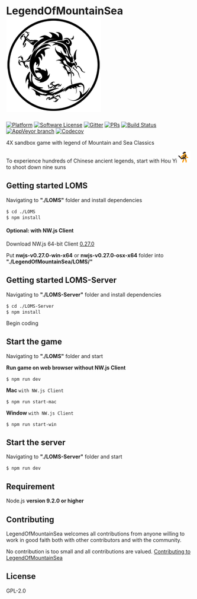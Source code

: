 # LegendOfMountainSea ![icon](https://raw.githubusercontent.com/SkyHarp/LegendOfMountainSea/master/LOMS.png)

[![Platform](https://img.shields.io/badge/platform-osx%20%7C%20win-orange.svg?style=flat-square)](https://github.com/SkyHarp/LegendOfMountainSea/releases)
[![Software License](https://img.shields.io/badge/license-GPL%202-blue.svg?style=flat-square)](https://github.com/SkyHarp/LegendOfMountainSea/blob/master/LICENSE)
[![Gitter](https://img.shields.io/gitter/room/SkyHarp/LegendOfMountainSea.svg?style=flat-square)](https://gitter.im/SkyHarp/LegendOfMountainSea)
[![PRs](https://img.shields.io/badge/PRs-welcome-yellow.svg?style=flat-square)](https://github.com/SkyHarp/LegendOfMountainSea/blob/master/.github/CONTRIBUTING.md)
[![Build Status](https://img.shields.io/travis/SkyHarp/LegendOfMountainSea/master.svg?style=flat-square)](https://travis-ci.org/SkyHarp/LegendOfMountainSea)
[![AppVeyor branch](https://img.shields.io/appveyor/ci/TyrealGray/legendofmountainsea/master.svg?style=flat-square&logo=appveyor)](https://ci.appveyor.com/project/TyrealGray/legendofmountainsea)
[![Codecov](https://img.shields.io/codecov/c/github/SkyHarp/LegendOfMountainSea/master.svg?style=flat-square)](https://codecov.io/gh/SkyHarp/LegendOfMountainSea)

4X sandbox game with legend of Mountain and Sea Classics

To experience hundreds of Chinese ancient legends, start with Hou Yi ![houyi](https://raw.githubusercontent.com/SkyHarp/LegendOfMountainSea/master/LOMS/houyi_battle.gif) to shoot down nine suns

## Getting started LOMS

Navigating to **"./LOMS"** folder and install dependencies
```
$ cd ./LOMS
$ npm install
```
#### Optional: with NW.js Client
Download NW.js 64-bit Client [0.27.0](https://dl.nwjs.io/v0.27.0/)

Put **nwjs-v0.27.0-win-x64** or **nwjs-v0.27.0-osx-x64** folder into **"./LegendOfMountainSea/LOMS/"**

## Getting started LOMS-Server

Navigating to **"./LOMS-Server"** folder and install dependencies
```
$ cd ./LOMS-Server
$ npm install
```
Begin coding

## Start the game
Navigating to **"./LOMS"** folder and start

**Run game on web browser without NW.js Client**
```
$ npm run dev
```
**Mac** `with NW.js Client`
```
$ npm run start-mac
```
**Window** `with NW.js Client`
```
$ npm run start-win
```

## Start the server
Navigating to **"./LOMS-Server"** folder and start

```
$ npm run dev
```

## Requirement
Node.js **version 9.2.0 or higher**

## Contributing
LegendOfMountainSea welcomes all contributions from anyone willing to work in good faith both with other contributors and with the community.

No contribution is too small and all contributions are valued.
[Contributing to LegendOfMountainSea](https://github.com/SkyHarp/LegendOfMountainSea/blob/master/.github/CONTRIBUTING.md)

## License
GPL-2.0

